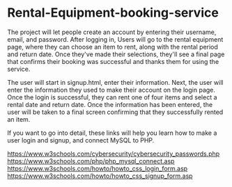 # Rental-Equipment-booking-service


The project will let people create an account by entering their username, email, and password. After logging in, 
Users will go to the rental equipment page, where they can choose an item to rent, along with the rental period and return date. 
Once they've made their selections, they'll see a final page that confirms their booking was successful and thanks them for using the service.

The user will start in signup.html, enter their information.
Next, the user will enter the information they used to make their account on the login page.
Once the login is successful, they can rent one of four items and select a rental date and return date.
Once the information has been entered, the user will be taken to a final screen confirming that they successfully rented an item.

If you want to go into detail, these links will help you learn how to make a user login and signup, and connect MySQL to PHP.

https://www.w3schools.com/cybersecurity/cybersecurity_passwords.php
https://www.w3schools.com/php/php_mysql_connect.asp
https://www.w3schools.com/howto/howto_css_login_form.asp
https://www.w3schools.com/howto/howto_css_signup_form.asp
